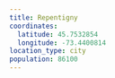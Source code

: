 ```yaml
---
title: Repentigny
coordinates:
  latitude: 45.7532854
  longitude: -73.4400814
location_type: city
population: 86100
---
```

